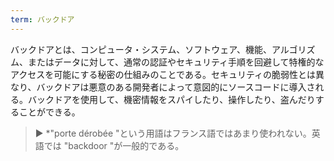 ```yaml
---
term: バックドア
---
```

バックドアとは、コンピュータ・システム、ソフトウェア、機能、アルゴリズム、またはデータに対して、通常の認証やセキュリティ手順を回避して特権的なアクセスを可能にする秘密の仕組みのことである。セキュリティの脆弱性とは異なり、バックドアは悪意のある開発者によって意図的にソースコードに導入される。バックドアを使用して、機密情報をスパイしたり、操作したり、盗んだりすることができる。

> ► *"porte dérobée "という用語はフランス語ではあまり使われない。英語では "backdoor "が一般的である。